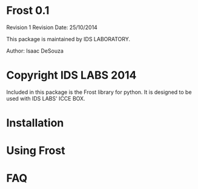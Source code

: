Frost 0.1
==============================================================================
Revision 1
Revision Date: 25/10/2014

This package is maintained by IDS LABORATORY.

Author: Isaac DeSouza

Copyright IDS LABS 2014
===============================================================================
Included in this package is the Frost library for python. It is designed to be used with IDS LABS' ICCE BOX. 

Installation
===============================================================================


Using Frost
===============================================================================


FAQ
===============================================================================
